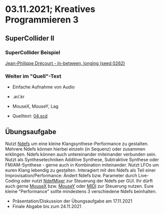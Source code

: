 # 03.11.2021; Kreatives Programmieren 3

## SuperCollider II

### SuperCollider Beispiel

[Jean-Philippe Drécourt - In​-​between, longing (seed 0262)](https://jpdrecourt.bandcamp.com/album/in-between-longing-seed-0262)

### Weiter im "Quell"-Text

* Einfache Aufnahme von Audio
* .ar/.kr
* MouseX, MouseY, Lag

* Quelltext: [04.scd](04.scd)


## Übungsaufgabe

Nutzt [Ndefs](https://doc.sccode.org/Classes/Ndef.html) um eine kleine Klangsynthese-Performance zu gestalten. Mehrere Ndefs können hierbei einzeln (in Sequenz) oder zusammen erklingen. Ndefs können auch untereinander miteinander verbunden sein. Nutzt als Synthesetechniken Additive Synthese, Subtraktive Synthese oder FM/AM-Synthese - gerne auch in Kombination miteinander. Nutzt LFOs um euren Klang lebendig zu gestalten. Interagiert mit den Ndefs als Teil einer Improvisation/Performance: Ändert Ndefs bzw. Parameter durch Live-Coding oder nutzt [NdefMixer](https://doc.sccode.org/Classes/NdefMixer.html) zur Steuerung der Ndefs per GUI. Ihr dürft auch gerne [MouseX](https://doc.sccode.org/Classes/MouseX.html) bzw. [MouseY](https://doc.sccode.org/Classes/MouseY.html) oder [MIDI](../../FAQ/midi_cc.scd) zur Steuerung nutzen. Eure kleine "Performance" sollte mindestens 3 verschiedene Ndefs beinhalten.

* Präsentation/Diskussion der Übungsaufgabe am 17.11.2021
* Finale Abgabe bis zum 24.11.2021